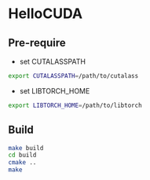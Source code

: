 # HelloCUDA

## Pre-require
* set CUTALASSPATH
```bash
export CUTALASSPATH=/path/to/cutalass
```

* set LIBTORCH_HOME
```bash
export LIBTORCH_HOME=/path/to/libtorch
```

## Build

```bash
make build
cd build
cmake ..
make
```

